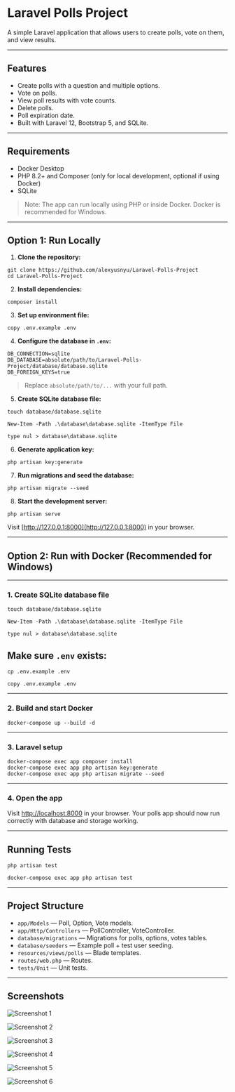 # Laravel Polls Project

A simple Laravel application that allows users to create polls, vote on them, and view results.

---

## Features

* Create polls with a question and multiple options.
* Vote on polls.
* View poll results with vote counts.
* Delete polls.
* Poll expiration date.
* Built with Laravel 12, Bootstrap 5, and SQLite.

---

## Requirements

* Docker Desktop 
* PHP 8.2+ and Composer (only for local development, optional if using Docker)
* SQLite

> Note: The app can run locally using PHP or inside Docker. Docker is recommended for Windows.

---

## Option 1: Run Locally 

1. **Clone the repository:**

```
git clone https://github.com/alexyusnyu/Laravel-Polls-Project
cd Laravel-Polls-Project
```

2. **Install dependencies:**

```
composer install
```

3. **Set up environment file:**

```
copy .env.example .env
```

4. **Configure the database in `.env`:**

```env
DB_CONNECTION=sqlite
DB_DATABASE=absolute/path/to/Laravel-Polls-Project/database/database.sqlite
DB_FOREIGN_KEYS=true
```

> Replace `absolute/path/to/...` with your full path.

5. **Create SQLite database file:**

```Linux/macOS
touch database/database.sqlite
```

```Windows (PowerShell)
New-Item -Path .\database\database.sqlite -ItemType File
```

```Windows (cmd.exe)
type nul > database\database.sqlite
```

6. **Generate application key:**

```
php artisan key:generate
```

7. **Run migrations and seed the database:**

```
php artisan migrate --seed
```

8. **Start the development server:**

```
php artisan serve
```

Visit [http://127.0.0.1:8000](http://127.0.0.1:8000) in your browser.

---

## Option 2: Run with Docker (Recommended for Windows)


---

### 1. Create SQLite database file

```Linux/macOS
touch database/database.sqlite
```

```Windows (PowerShell)
New-Item -Path .\database\database.sqlite -ItemType File
```

```Windows (cmd.exe)
type nul > database\database.sqlite
```

## Make sure `.env` exists:

```Linux/macOS
cp .env.example .env
```

```Windows (PowerShell)
copy .env.example .env
```

---

### 2. Build and start Docker

```
docker-compose up --build -d
```

---

### 3. Laravel setup

```
docker-compose exec app composer install
docker-compose exec app php artisan key:generate
docker-compose exec app php artisan migrate --seed
```

---

### 4. Open the app

Visit [http://localhost:8000](http://localhost:8000) in your browser. Your polls app should now run correctly with database and storage working.

---

## Running Tests

```Local
php artisan test
```

```Docker
docker-compose exec app php artisan test
```

---

## Project Structure

* `app/Models` — Poll, Option, Vote models.
* `app/Http/Controllers` — PollController, VoteController.
* `database/migrations` — Migrations for polls, options, votes tables.
* `database/seeders` — Example poll + test user seeding.
* `resources/views/polls` — Blade templates.
* `routes/web.php` — Routes.
* `tests/Unit` — Unit tests.

---
## Screenshots

![Screenshot 1](screenshot1.png)

![Screenshot 2](screenshot2.png)

![Screenshot 3](screenshot3.png)

![Screenshot 4](screenshot4.png)

![Screenshot 5](screenshot5.png)

![Screenshot 6](screenshot6.png)
